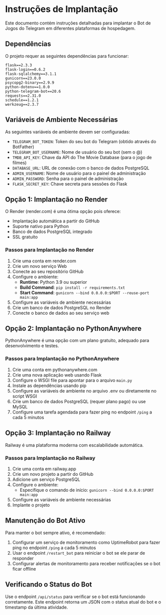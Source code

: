 # Instruções de Implantação

Este documento contém instruções detalhadas para implantar o Bot de Jogos do Telegram em diferentes plataformas de hospedagem.

## Dependências

O projeto requer as seguintes dependências para funcionar:

```
flask==2.3.3
flask-login==0.6.2
flask-sqlalchemy==3.1.1
gunicorn==23.0.0
psycopg2-binary==2.9.9
python-dotenv==1.0.0
python-telegram-bot==20.6
requests==2.31.0
schedule==1.2.1
werkzeug==2.3.7
```

## Variáveis de Ambiente Necessárias

As seguintes variáveis de ambiente devem ser configuradas:

- `TELEGRAM_BOT_TOKEN`: Token do seu bot do Telegram (obtido através do BotFather)
- `TELEGRAM_BOT_USERNAME`: Nome de usuário do seu bot (sem o @)
- `TMDB_API_KEY`: Chave da API do The Movie Database (para o jogo de filmes)
- `DATABASE_URL`: URL de conexão com o banco de dados PostgreSQL
- `ADMIN_USERNAME`: Nome de usuário para o painel de administração
- `ADMIN_PASSWORD`: Senha para o painel de administração
- `FLASK_SECRET_KEY`: Chave secreta para sessões do Flask

## Opção 1: Implantação no Render

O Render (render.com) é uma ótima opção pois oferece:
- Implantação automática a partir do GitHub
- Suporte nativo para Python
- Banco de dados PostgreSQL integrado
- SSL gratuito

### Passos para Implantação no Render

1. Crie uma conta em render.com
2. Crie um novo serviço Web
3. Conecte ao seu repositório GitHub
4. Configure o ambiente:
   - **Runtime**: Python 3.9 ou superior
   - **Build Command**: `pip install -r requirements.txt`
   - **Start Command**: `gunicorn --bind 0.0.0.0:$PORT --reuse-port main:app`
5. Configure as variáveis de ambiente necessárias
6. Crie um banco de dados PostgreSQL no Render
7. Conecte o banco de dados ao seu serviço web

## Opção 2: Implantação no PythonAnywhere

PythonAnywhere é uma opção com um plano gratuito, adequado para desenvolvimento e testes.

### Passos para Implantação no PythonAnywhere

1. Crie uma conta em pythonanywhere.com
2. Crie uma nova aplicação web usando Flask
3. Configure o WSGI file para apontar para o arquivo `main.py`
4. Instale as dependências usando pip
5. Configure as variáveis de ambiente no arquivo .env ou diretamente no script WSGI
6. Crie um banco de dados PostgreSQL (requer plano pago) ou use MySQL
7. Configure uma tarefa agendada para fazer ping no endpoint `/ping` a cada 5 minutos

## Opção 3: Implantação no Railway

Railway é uma plataforma moderna com escalabilidade automática.

### Passos para Implantação no Railway

1. Crie uma conta em railway.app
2. Crie um novo projeto a partir do GitHub
3. Adicione um serviço PostgreSQL
4. Configure o ambiente:
   - Especifique o comando de início: `gunicorn --bind 0.0.0.0:$PORT main:app`
5. Configure as variáveis de ambiente necessárias
6. Implante o projeto

## Manutenção do Bot Ativo

Para manter o bot sempre ativo, é recomendado:

1. Configurar um serviço de monitoramento como UptimeRobot para fazer ping no endpoint `/ping` a cada 5 minutos
2. Usar o endpoint `/restart_bot` para reiniciar o bot se ele parar de responder
3. Configurar alertas de monitoramento para receber notificações se o bot ficar offline

## Verificando o Status do Bot

Use o endpoint `/api/status` para verificar se o bot está funcionando corretamente. Este endpoint retorna um JSON com o status atual do bot e o timestamp da última atividade.